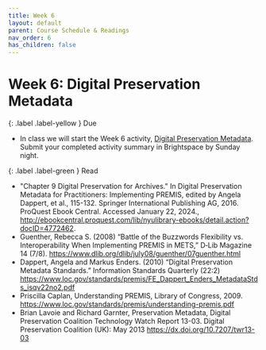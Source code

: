 ```yaml
---
title: Week 6
layout: default
parent: Course Schedule & Readings
nav_order: 6
has_children: false
---
```

# Week 6: Digital Preservation Metadata
<!-- <a href="https://digital-archives.github.io/HISTGA1011/slides/week_06_slide_deck.html" target="_blank">Slides</a> -->

{: .label .label-yellow }
Due
* In class we will start the Week 6 activity, <a href="https://digital-archives.github.io/HISTGA1011/activities/metadata.html" target="_blank">Digital Preservation Metadata</a>. Submit your completed activity summary in Brightspace by Sunday night.

{: .label .label-green }
Read
* "Chapter 9 Digital Preservation for Archives." In Digital Preservation Metadata for Practitioners: Implementing PREMIS, edited by Angela Dappert, et al., 115-132. Springer International Publishing AG, 2016. ProQuest Ebook Central. Accessed January 22, 2024., <a href="http://ebookcentral.proquest.com/lib/nyulibrary-ebooks/detail.action?docID=4772462" target="_blank">http://ebookcentral.proquest.com/lib/nyulibrary-ebooks/detail.action?docID=4772462</a>.
* Guenther, Rebecca S. (2008) “Battle of the Buzzwords Flexibility vs. Interoperability When Implementing PREMIS in METS,” D‐Lib Magazine 14 (7/8). <a href="https://www.dlib.org/dlib/july08/guenther/07guenther.html" target="_blank">https://www.dlib.org/dlib/july08/guenther/07guenther.html</a>
* Dappert, Angela and Markus Enders. (2010) “Digital Preservation Metadata Standards.” Information Standards Quarterly (22:2) <a href="https://www.loc.gov/standards/premis/FE_Dappert_Enders_MetadataStds_isqv22no2.pdf" target="_blank">https://www.loc.gov/standards/premis/FE_Dappert_Enders_MetadataStds_isqv22no2.pdf</a>
* Priscilla Caplan, Understanding PREMIS, Library of Congress, 2009. <a href="https://www.loc.gov/standards/premis/understanding-premis.pdf" target="_blank">https://www.loc.gov/standards/premis/understanding-premis.pdf</a>
* Brian Lavoie and Richard Garnter, Preservation Metadata, Digital Preservation Coalition Technology Watch Report 13-03. Digital Preservation Coalition (UK): May 2013 <a href="https://dx.doi.org/10.7207/twr13-03" target="_blank">https://dx.doi.org/10.7207/twr13-03</a>